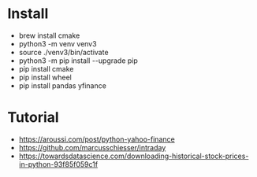 Install
=======
* brew install cmake
* python3 -m venv venv3
* source ./venv3/bin/activate
* python3 -m pip install --upgrade pip
* pip install cmake
* pip install wheel
* pip install pandas yfinance

Tutorial
========
* https://aroussi.com/post/python-yahoo-finance
* https://github.com/marcusschiesser/intraday
* https://towardsdatascience.com/downloading-historical-stock-prices-in-python-93f85f059c1f
